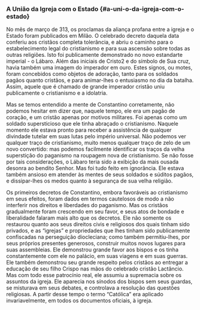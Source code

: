 ### A União da Igreja com o Estado {#a-uni-o-da-igreja-com-o-estado}

No mês de março de 313, os proclamas da aliança profana entre a igreja e o Estado foram publicados em Milão. O celebrado decreto daquela data conferiu aos cristãos completa tolerância, e abriu o caminho para o estabelecimento legal do cristianismo e para sua ascensão sobre todas as outras religiões. Isto foi publicamente demonstrado no novo estandarte imperial - o Lábaro. Além das iniciais de Cristo2 e do símbolo de Sua cruz, havia também uma imagem do imperador em ouro. Estes signos, ou motes, foram concebidos como objetos de adoração, tanto para os soldados pagãos quanto cristãos, e para animar-lhes o entusiasmo no dia da batalha. Assim, aquele que é chamado de grande imperador cristão uniu publicamente o cristianismo e a idolatria.

Mas se temos entendido a mente de Constantino corretamente, não podemos hesitar em dizer que, naquele tempo, ele era um pagão de coração, e um cristão apenas por motivos militares. Foi apenas como um soldado supersticioso que ele tinha abraçado o cristianismo. Naquele momento ele estava pronto para receber a assistência de qualquer divindade tutelar em suas lutas pelo império universal. Não podemos ver qualquer traço de cristianismo, muito menos qualquer traço de zelo de um novo convertido: mas podemos facilmente identificar os traços da velha superstição do paganismo na roupagem nova de cristianismo. Se não fosse por tais considerações, o Lábaro teria sido a exibição da mais ousada desonra ao bendito Senhor. Mas foi tudo feito em ignorância. Ele estava também ansioso em atender às mentes de seus soldados e súditos pagãos, e dissipar-lhes os medos quanto à segurança de sua velha religião.

Os primeiros decretos de Constantino, embora favoráveis ao cristianismo em seus efeitos, foram dados em termos cautelosos de modo a não interferir nos direitos e liberdades do paganismo. Mas os cristãos gradualmente foram crescendo em seu favor, e seus atos de bondade e liberalidade falaram mais alto que os decretos. Ele não somente os restaurou quanto aos seus direitos civis e religiosos dos quais tinham sido privados, e as “igrejas” e propriedades que lhes tinham sido publicamente confiscadas na perseguição diocleciana; como também permitiu-lhes, por seus próprios presentes generosos, construir muitos novos lugares para suas assembleias. Ele demonstrou grande favor aos bispos e os tinha constantemente com ele no palácio, em suas viagens e em suas guerras. Ele também demonstrou seu grande respeito pelos cristãos ao entregar a educação de seu filho Crispo nas mãos do celebrado cristão Lactâncio. Mas com todo esse patrocínio real, ele assumiu a supremacia sobre os assuntos da igreja. Ele aparecia nos sínodos dos bispos sem seus guardas, se misturava em seus debates, e controlava a resolução das questões religiosas. A partir desse tempo o termo “Católica” era aplicado invariavelmente, em todos os documentos oficiais, à igreja.